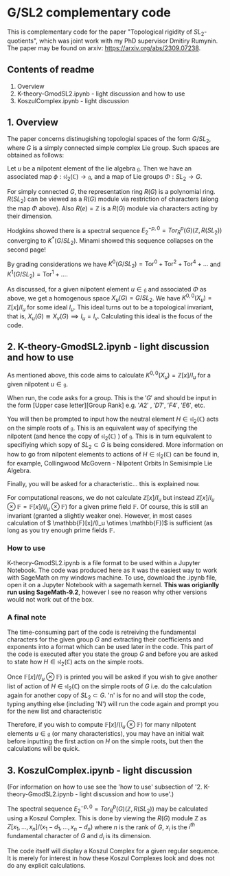 # G/SL2 complementary code 

This is complementary code for the paper "Topological rigidity of $SL_2$-quotients", which was joint work with my PhD supervisor Dmitiry Rumynin.
The paper may be found on arxiv: https://arxiv.org/abs/2309.07238.

## Contents of readme 

1. Overview
2. K-theory-GmodSL2.ipynb - light discussion and how to use
3. KoszulComplex.ipynb - light discussion

## 1. Overview

The paper concerns distinugishing topologial spaces of the form $G/SL_2$, where $G$ is a simply connected simple complex Lie group. Such spaces are obtained as follows:

Let $u$ be a nilpotent element of the lie algebra $\mathfrak{g}$. Then we have an associated map $\phi: \mathfrak{sl}_2(\mathbb{C}) \rightarrow \mathfrak{g}$, and a map of Lie groups $\Phi: SL_2 \rightarrow G$. 

For simply connected $G$, the representation ring $R(G)$ is a polynomial ring. $R(SL_2)$ can be viewed as a $R(G)$ module via restriction of characters (along the map $\Phi$ above).
Also $R(e) = \mathbb{Z}$ is a $R(G)$ module via characters acting by their dimension.

Hodgkins showed there is a spectral sequence $E_2^{-p,0} = Tor^{p}_R(G)(\mathbb{Z},R(SL_2))$ converging to $K^*(G/SL_2)$. Minami showed this sequence collapses on the second page!

By grading considerations we have $K^0(G/SL_2) = \text{Tor}^0 + \text{Tor}^2 + \text{Tor}^4 + \ldots$ and $K^1(G/SL_2) = \text{Tor}^1 + \ldots$.

As discussed, for a given nilpotent element $u \in \mathfrak{g}$ and associated $\Phi$ as above, we get a homogenous space $X_u(G) = G/SL_2$. We have $K^{0,0}(X_u) = \mathbb{Z}[x]/I_u$ for some ideal $I_u$. This ideal turns out to be a topological invariant, that is, $X_u(G) \cong X_v(G) \implies I_u = I_v$. Calculating this ideal is the focus of the code.

## 2. K-theory-GmodSL2.ipynb - light discussion and how to use

As mentioned above, this code aims to calculate $K^{0,0}(X_u) = \mathbb{Z}[x]/I_u$ for a given nilpotent $u \in \mathfrak{g}$. 

When run, the code asks for a group. This is the $'G'$ and should be input in the form [Upper case letter][Group Rank] e.g. $'A2'$ , $'D7'$, $'F4'$, $'E6'$, etc. 

You will then be prompted to input how the neutral element $H \in \mathfrak{sl}_2(\mathbb{C})$ acts on the simple roots of $\mathfrak{g}$. This is an equivalent way of specifying the nilpotent (and hence the copy of $\mathfrak{sl}_2(\mathbb{C})$ ) of $\mathfrak{g}$. This is in turn equivalent to specifiying which sopy of $SL_2 \subset G$ is being considered. More information on how to go from nilpotent elements to actions of $H \in \mathfrak{sl}_2(\mathbb{C})$ can be found in, for example, Collingwood McGovern - Nilpotent Orbits In Semisimple Lie Algebra.

Finally, you will be asked for a characteristic... this is explained now. 

For computational reasons, we do not calculate $\mathbb{Z}[x]/I_u$ but instead $\mathbb{Z}[x]/I_u \otimes \mathbb{F} = \mathbb{F}[x]/(I_u \otimes \mathbb{F})$ for a given prime field $\mathbb{F}$. Of course, this is still an invariant (granted a slightly weaker one). However, in most cases calculation of $ \mathbb{F}[x]/(I_u \otimes \mathbb{F})$ is sufficient (as long as you try enough prime fields $\mathbb{F}$. 

### How to use

K-theory-GmodSL2.ipynb is a file format to be used within a Jupyter Notebook. The code was produced here as it was the easiest way to work with SageMath on my windows machine. To use, download the .ipynb file, open it on a Jupyter Notebook with a sagemath kernel. **This was origianlly run using SageMath-9.2**, however I see no reason why other versions would not work out of the box.


### A final note

The time-consuming part of the code is retreiving the fundamental characters for the given group $G$ and extracting their coefficients and exponents into a format which can be used later in the code. This part of the code is executed after you state the group $G$ and before you are asked to state how $H \in \mathfrak{sl}_2(\mathbb{C})$ acts on the simple roots. 

Once $\mathbb{F}[x]/(I_u \otimes \mathbb{F})$ is printed you will be asked if you wish to give another list of action of $H \in \mathfrak{sl}_2(\mathbb{C})$ on the simple roots of $G$ i.e. do the calculation again for another copy of $SL_2 \subset G$. 'n' is for no and
will stop the code, typing anything else (including 'N') will run the code again and prompt you for the new list and characteristic

Therefore, if you wish to compute $\mathbb{F}[x]/(I_u \otimes \mathbb{F})$ for many nilpotent elements $u \in \mathfrak{g}$ (or many characteristics), you may have an initial wait before inputting the first action on $H$ on the simple roots, but then the calculations will be quick.

## 3. KoszulComplex.ipynb - light discussion 

(For information on how to use see the 'how to use' subsection of '2. K-theory-GmodSL2.ipynb - light discussion and how to use'.)

The spectral sequence $E_2^{-p,0} = Tor^{p}_R(G)(\mathbb{Z},R(SL_2))$ may be calculated using a Koszul Complex. This is done by viewing the $R(G)$ module $\mathbb{Z}$ as $Z[x_1,\ldots,x_n]/(x_1-d_1,\ldots,x_n-d_n)$ where $n$ is the rank of $G$, $x_i$ is the $i^{th}$ fundamental character of $G$ and $d_i$ is its dimension.

The code itself will display a Koszul Complex for a given regular sequence. It is merely for interest in how these Koszul Complexes look and does not do any explicit calculations. 

